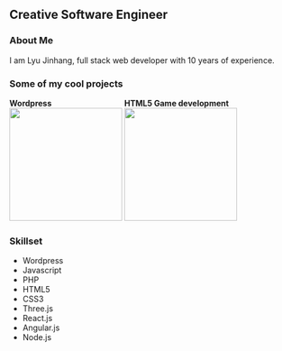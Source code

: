 ## Creative Software Engineer


### About Me
I am Lyu Jinhang, full stack web developer with 10 years of experience.


### Some of my cool projects

<div style="display:inline-block"><strong>Wordpress</strong><br><a target="_blank" href="https://portfolio.literally.co.jp/" ><img width="200" src="https://github.com/TruePai/Car-Soccer/blob/master/assets/img/Screenshot_51.jpg?raw=true" ></a></div>

<div style="display:inline-block"><strong>HTML5 Game development</strong><br><a target="_blank" href="http://lyu-apps.herokuapp.com/games/" ><img width="200" src="http://lyu-apps.herokuapp.com/games//res/images/bumper-fury-title.jpg" ></a></div>


### Skillset
- Wordpress
- Javascript
- PHP
- HTML5
- CSS3
- Three.js
- React.js
- Angular.js
- Node.js

<!--
**TruePai/TruePai** is a ✨ _special_ ✨ repository because its `README.md` (this file) appears on your GitHub profile.

Here are some ideas to get you started:

- 🔭 I’m currently working on ...
- 🌱 I’m currently learning ...
- 👯 I’m looking to collaborate on ...
- 🤔 I’m looking for help with ...
- 💬 Ask me about ...
- 📫 How to reach me: ...
- 😄 Pronouns: ...
- ⚡ Fun fact: ...
-->

